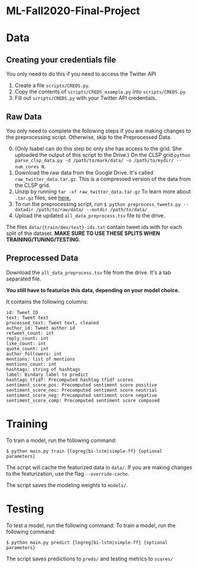 # ML-Fall2020-Final-Project

# Data

## Creating your credentials file

You only need to do this if you need to access the Twitter API
1. Create a file `scripts/CREDS.py`. 
2. Copy the contents of `scripts/CREDS_example.py` into `scripts/CREDS.py`.
3. Fill out `scripts/CREDS.py` with your Twitter API credentials. 

## Raw Data

You only need to complete the following steps if you are making changes to the preprocessing script. Otherwise, skip to the Preprocessed Data.

0. (Only Isabel can do this step bc only she has access to the grid. She uploaded the output of this script to the Drive.) On the CLSP grid `python parse_clsp_data.py -d /path/to/mark/data/ -o /path/to/mydir/ --num_cores N`. 
1. Download the raw data from the Google Drive. It's called `raw_twitter_data.tar.gz`. This is a compressed version of the data from the CLSP grid.
2. Unzip by running `tar -xf raw_twitter_data.tar.gz` To learn more about `.tar.gz` files, see [here.](https://linuxize.com/post/how-to-extract-unzip-tar-gz-file/)
3. To run the preprocessing script, run
 `$ python preprocess_tweets.py --datadir /path/to/raw/data/ --outdir /path/to/data/`
 4. Upload the updated `all_data_preprocess.tsv` file to the drive.

The files `data/{train/dev/test}-ids.txt` contain tweet ids with for each split of the dataset. **MAKE SURE TO USE THESE SPLITS WHEN TRAINING/TUNING/TESTING.** 

## Preprocessed Data

Download the `all_data_preprocess.tsv` file from the drive. It's a tab separated file. 

**You still have to featurize this data, depending on your model choice.**

It contains the following columns:
```
id: Tweet ID
text: Tweet text
processed_text: Tweet text, cleaned
author_id: Tweet author id
retweet_count: int
reply_count: int
like_count: int
quote_count: int
author_followers: int
mentions: list of mentions
mentions_count: int
hashtags: string of hashtags
label: Bindary label to predict
hashtags_tfidf: Precomputed hashtag tfidf scores
sentiment_score_pos: Precomputed sentiment score positive
sentiment_score_neu: Precomputed sentiment score neutrial
sentiment_score_neg: Precomputed sentiment score negative
sentiment_score_comp: Precomputed sentiment score composed
```

# Training
To train a model, run the following command:
```
$ python main.py train {logreg|bi-lstm|simple-ff} {optional parameters}
```
The script will cache the featurized data in `data/`. If you are making changes to the featurization, use the flag `--override-cache`.

The script saves the modeling weights to `models/`.

# Testing

To test a model, run the following command:
To train a model, run the following command:
```
$ python main.py predict {logreg|bi-lstm|simple-ff} {optional parameters}
```

The script saves predictions to `preds/` and testing metrics to `scores/`


